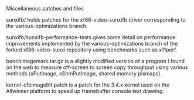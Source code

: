 Miscellaneous patches and files

sunxifb/ holds patches for the xf86-video-sunxifb driver corresponding to the
various-optimizations branch.

sunxifb/sunxifb-performance-tests gives some detail on performance improvements implemented
by the various-optimizations branch of the forked xf86-video-sunxi repository using
benchmarks such as x11perf.

benchimagemark.tar.gz is a slightly modified version of a program I found
on the web to measure off-screen to screen copy throughput using various methods
(xPutImage, xShmPutImage, shared memory pixmaps).

kernel-cfbimageblt.patch is a patch for the 3.4.x kernel used on the Allwinner platform
to speed up framebuffer console text drawing.

